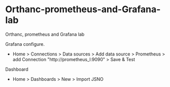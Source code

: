 # Orthanc-prometheus-and-Grafana-lab
Orthanc, prometheus and Grafana lab


Grafana configure.
  - Home > Connections > Data sources > Add data source > Prometheus > add Connection "http://prometheus_l:9090" > Save & Test

Dashboard 
  - Home > Dashboards > New > Import JSNO
